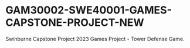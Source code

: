 # GAM30002-SWE40001-GAMES-CAPSTONE-PROJECT-NEW
Swinburne Capstone Project 2023 Games Project - Tower Defense Game.
